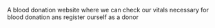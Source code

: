 A blood donation website where we can check our vitals necessary for blood donation ans register ourself as a donor

